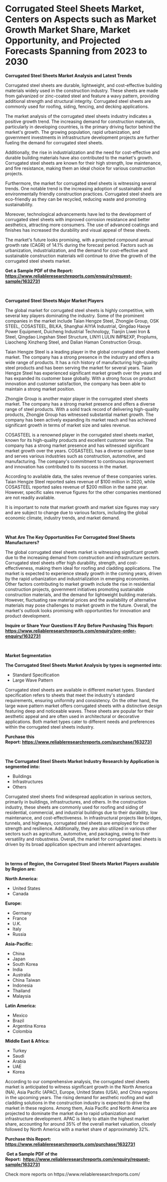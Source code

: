 <p><h1>Corrugated Steel Sheets Market, Centers on Aspects such as Market Growth Market Share, Market Opportunity, and Projected Forecasts Spanning from 2023 to 2030</h1></p><p><strong>Corrugated Steel Sheets Market Analysis and Latest Trends</strong></p>
<p><p>Corrugated steel sheets are durable, lightweight, and cost-effective building materials widely used in the construction industry. These sheets are made from galvanized or zinc-coated steel and feature a wavy pattern, providing additional strength and structural integrity. Corrugated steel sheets are commonly used for roofing, siding, fencing, and decking applications.</p><p>The market analysis of the corrugated steel sheets industry indicates a positive growth trend. The increasing demand for construction materials, particularly in developing countries, is the primary driving factor behind the market's growth. The growing population, rapid urbanization, and government investments in infrastructure development projects are further fueling the demand for corrugated steel sheets.</p><p>Additionally, the rise in industrialization and the need for cost-effective and durable building materials have also contributed to the market's growth. Corrugated steel sheets are known for their high strength, low maintenance, and fire resistance, making them an ideal choice for various construction projects.</p><p>Furthermore, the market for corrugated steel sheets is witnessing several trends. One notable trend is the increasing adoption of sustainable and environmentally friendly construction practices. Corrugated steel sheets are eco-friendly as they can be recycled, reducing waste and promoting sustainability.</p><p>Moreover, technological advancements have led to the development of corrugated steel sheets with improved corrosion resistance and better aesthetics, attracting more consumers. The use of advanced coatings and finishes has increased the durability and visual appeal of these sheets.</p><p>The market's future looks promising, with a projected compound annual growth rate (CAGR) of 14.1% during the forecast period. Factors such as urbanization, industrialization, and the demand for cost-effective and sustainable construction materials will continue to drive the growth of the corrugated steel sheets market.</p></p>
<p><strong>Get a Sample PDF of the Report:&nbsp; <a href="https://www.reliableresearchreports.com/enquiry/request-sample/1632731">https://www.reliableresearchreports.com/enquiry/request-sample/1632731</a></strong></p>
<p>&nbsp;</p>
<p><strong>Corrugated Steel Sheets Major Market Players</strong></p>
<p><p>The global market for corrugated steel sheets is highly competitive, with several key players dominating the industry. Some of the prominent companies in the market include Taian Hengze Steel, Zhongjie Group, OSK STEEL, COSASTEEL, BILKA, Shanghai AIYIA Industrial, Qingdao Haoye Power Equipment, Duicheng Industrial Technology, Tianjin Liwei Iron & Steel, Qingdao Lingshan Steel Structure, LINYI LULIN IMP&EXP, Proplums, Liaocheng Xinzheng Steel, and Dalian Haman Construction Group.</p><p>Taian Hengze Steel is a leading player in the global corrugated steel sheets market. The company has a strong presence in the industry and offers a wide range of products. It has a rich history of manufacturing high-quality steel products and has been serving the market for several years. Taian Hengze Steel has experienced significant market growth over the years and has expanded its customer base globally. With a strong focus on product innovation and customer satisfaction, the company has been able to maintain a strong market position.</p><p>Zhongjie Group is another major player in the corrugated steel sheets market. The company has a strong market presence and offers a diverse range of steel products. With a solid track record of delivering high-quality products, Zhongjie Group has witnessed substantial market growth. The company has been actively expanding its market reach and has achieved significant growth in terms of market size and sales revenue.</p><p>COSASTEEL is a renowned player in the corrugated steel sheets market, known for its high-quality products and excellent customer service. The company has a strong market presence and has witnessed significant market growth over the years. COSASTEEL has a diverse customer base and serves various industries such as construction, automotive, and manufacturing. The company's commitment to continuous improvement and innovation has contributed to its success in the market.</p><p>According to available data, the sales revenue of these companies varies. Taian Hengze Steel reported sales revenue of $100 million in 2020, while COSASTEEL reported sales revenue of $200 million in the same year. However, specific sales revenue figures for the other companies mentioned are not readily available.</p><p>It is important to note that market growth and market size figures may vary and are subject to change due to various factors, including the global economic climate, industry trends, and market demand.</p></p>
<p>&nbsp;</p>
<p><strong>What Are The Key Opportunities For Corrugated Steel Sheets Manufacturers?</strong></p>
<p><p>The global corrugated steel sheets market is witnessing significant growth due to the increasing demand from construction and infrastructure sectors. Corrugated steel sheets offer high durability, strength, and cost-effectiveness, making them ideal for roofing and cladding applications. The market is expected to experience steady growth in the coming years, driven by the rapid urbanization and industrialization in emerging economies. Other factors contributing to market growth include the rise in residential construction projects, government initiatives promoting sustainable construction materials, and the demand for lightweight building materials. However, fluctuating raw material prices and the availability of alternative materials may pose challenges to market growth in the future. Overall, the market's outlook looks promising with opportunities for innovation and product development.</p></p>
<p><strong>Inquire or Share Your Questions If Any Before Purchasing This Report: <a href="https://www.reliableresearchreports.com/enquiry/pre-order-enquiry/1632731">https://www.reliableresearchreports.com/enquiry/pre-order-enquiry/1632731</a></strong></p>
<p>&nbsp;</p>
<p><strong>Market Segmentation</strong></p>
<p><strong>The Corrugated Steel Sheets Market Analysis by types is segmented into:</strong></p>
<p><ul><li>Standard Specification</li><li>Large Wave Pattern</li></ul></p>
<p><p>Corrugated steel sheets are available in different market types. Standard specification refers to sheets that meet the industry's standard requirements, ensuring uniformity and consistency. On the other hand, the large wave pattern market offers corrugated sheets with a distinctive design featuring deep and noticeable waves. These sheets are popular for their aesthetic appeal and are often used in architectural or decorative applications. Both market types cater to different needs and preferences within the corrugated steel sheets industry.</p></p>
<p><strong>Purchase this Report:&nbsp;<a href="https://www.reliableresearchreports.com/purchase/1632731">https://www.reliableresearchreports.com/purchase/1632731</a></strong></p>
<p>&nbsp;</p>
<p><strong>The Corrugated Steel Sheets Market Industry Research by Application is segmented into:</strong></p>
<p><ul><li>Buildings</li><li>Infrastructures</li><li>Others</li></ul></p>
<p><p>Corrugated steel sheets find widespread application in various sectors, primarily in buildings, infrastructures, and others. In the construction industry, these sheets are commonly used for roofing and siding of residential, commercial, and industrial buildings due to their durability, low maintenance, and cost-effectiveness. In infrastructural projects like bridges, tunnels, and highways, corrugated steel sheets are employed for their strength and resilience. Additionally, they are also utilized in various other sectors such as agriculture, automotive, and packaging, owing to their versatility and robustness. Overall, the market for corrugated steel sheets is driven by its broad application spectrum and inherent advantages.</p></p>
<p>&nbsp;</p>
<p><strong>In terms of Region, the Corrugated Steel Sheets Market Players available by Region are:</strong></p>
<p>
    <p> <strong> North America: </strong>
        <ul>
            <li>United States</li>
            <li>Canada</li>
        </ul>
        </p> 
    <p> <strong> Europe: </strong>
        <ul>
            <li>Germany</li>
            <li>France</li>
            <li>U.K.</li>
            <li>Italy</li>
            <li>Russia</li>
        </ul>
        </p> 
    <p> <strong> Asia-Pacific: </strong>
        <ul>
            <li>China</li>
            <li>Japan</li>
            <li>South Korea</li>
            <li>India</li>
            <li>Australia</li>
            <li>China Taiwan</li>
            <li>Indonesia</li>
            <li>Thailand</li>
            <li>Malaysia</li>
        </ul>
        </p> 
    <p> <strong> Latin America: </strong>
        <ul>
            <li>Mexico</li>
            <li>Brazil</li>
            <li>Argentina Korea</li>
            <li>Colombia</li>
        </ul>
        </p> 
    <p> <strong> Middle East & Africa: </strong>
        <ul>
            <li>Turkey</li>
            <li>Saudi</li>
            <li>Arabia</li>
            <li>UAE</li>
            <li>Korea</li>
        </ul>
    </p>
    </p>
<p><p>According to our comprehensive analysis, the corrugated steel sheets market is anticipated to witness significant growth in the North America (NA), Asia Pacific (APAC), Europe, United States (USA), and China regions in the upcoming years. The rising demand for aesthetic roofing and wall cladding solutions in the construction industry is expected to drive the market in these regions. Among them, Asia Pacific and North America are projected to dominate the market due to rapid urbanization and infrastructure development. APAC is likely to attain the highest market share, accounting for around 35% of the overall market valuation, closely followed by North America with a market share of approximately 32%.</p></p>
<p><strong>Purchase this Report: <a href="https://www.reliableresearchreports.com/purchase/1632731">https://www.reliableresearchreports.com/purchase/1632731</a></strong></p>
<p>&nbsp;<strong>Get a Sample PDF of the Report:&nbsp;&nbsp;<a href="https://www.reliableresearchreports.com/enquiry/request-sample/1632731">https://www.reliableresearchreports.com/enquiry/request-sample/1632731</a></strong></p>
<p><strong></strong></p>
<p>Check more reports on https://www.reliableresearchreports.com/</p>